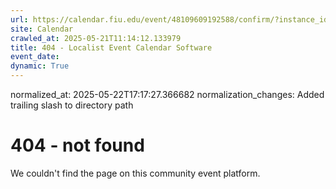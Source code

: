 ```yaml
---
url: https://calendar.fiu.edu/event/48109609192588/confirm/?instance_id=48223868132154&return=https%3A%2F%2Fcalendar.fiu.edu%2Fmarc
site: Calendar
crawled_at: 2025-05-21T11:14:12.133979
title: 404 - Localist Event Calendar Software
event_date: 
dynamic: True
---
```

normalized_at: 2025-05-22T17:17:27.366682
normalization_changes: Added trailing slash to directory path

# 404 - not found
We couldn't find the page on this community event platform.
